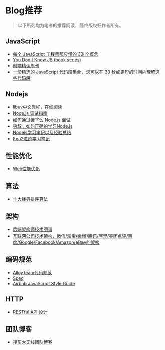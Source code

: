 # Blog推荐

> 以下所列均为笔者的推荐阅读，最终版权归作者所有。

## JavaScript

* [每个 JavaScript 工程师都应懂的 33 个概念](https://github.com/leonardomso/33-js-concepts)
* [You Don't Know JS (book series)](https://github.com/getify/You-Dont-Know-JS)
* [前端精读周刊](https://github.com/dt-fe/weekly)
* [一份精选的 JavaScript 代码段集合，您可以在 30 秒或更短的时间内理解这些代码段](https://github.com/30-seconds/30-seconds-of-code)

## Nodejs
* [libuv中文教程](https://github.com/luohaha/Chinese-uvbook/)，[在线阅读](http://luohaha.github.io/Chinese-uvbook/)
* [Node.js 调试指南](https://github.com/nswbmw/node-in-debugging)
* [如何通过饿了么 Node.js 面试](https://github.com/ElemeFE/node-interview/tree/master/sections/zh-cn)
* [狼叔：如何正确的学习Node.js](https://github.com/i5ting/How-to-learn-node-correctly)
* [Nodejs学习笔记以及经验总结](https://github.com/chyingp/nodejs-learning-guide)
* [Koa2进阶学习笔记](https://github.com/chenshenhai/koa2-note)

## 性能优化
* [Web性能优化](https://github.com/laoqiren/web-performance)

## 算法
* [十大经典排序算法](https://github.com/hustcc/JS-Sorting-Algorithm)

## 架构
* [后端架构师技术图谱](https://github.com/xingshaocheng/architect-awesome)
* [互联网公司技术架构，微信/淘宝/微博/腾讯/阿里/美团点评/百度/Google/Facebook/Amazon/eBay的架构](https://github.com/davideuler/architecture.of.internet-product)

## 编码规范
* [AlloyTeam代码规范](https://github.com/AlloyTeam/CodeGuide)
* [Spec](https://github.com/ecomfe/spec)
* [Airbnb JavaScript Style Guide](https://github.com/airbnb/javascript)

## HTTP
* [RESTful API 设计](https://github.com/aisuhua/restful-api-design-references)

## 团队博客

* [搜车大无线团队博客](http://f2e.souche.com/blog/)